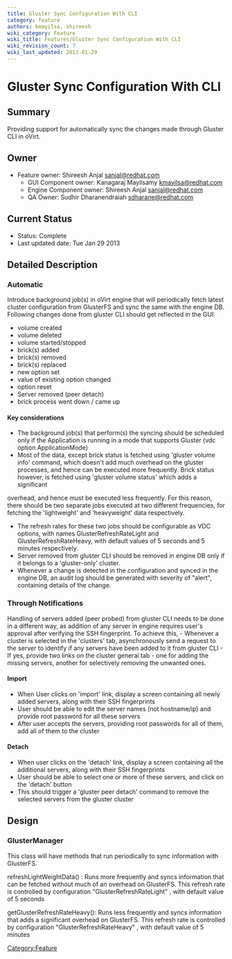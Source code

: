 ```yaml
---
title: Gluster Sync Configuration With CLI
category: feature
authors: kmayilsa, shireesh
wiki_category: Feature
wiki_title: Features/Gluster Sync Configuration With CLI
wiki_revision_count: 7
wiki_last_updated: 2013-01-29
---
```


# Gluster Sync Configuration With CLI

## Summary

Providing support for automatically sync the changes made through Gluster CLI in oVirt.

## Owner

*   Feature owner: Shireesh Anjal <sanjal@redhat.com>
    -   GUI Component owner: Kanagaraj Mayilsamy <kmayilsa@redhat.com>
    -   Engine Component owner: Shireesh Anjal <sanjal@redhat.com>
    -   QA Owner: Sudhir Dharanendraiah <sdharane@redhat.com>

## Current Status

*   Status: Complete
*   Last updated date: Tue Jan 29 2013

## Detailed Description

### Automatic

Introduce background job(s) in oVirt engine that will periodically fetch latest cluster configuration from GlusterFS and sync the same with the engine DB. Following changes done from gluster CLI should get reflected in the GUI:

*   volume created
*   volume deleted
*   volume started/stopped
*   brick(s) added
*   brick(s) removed
*   brick(s) replaced
*   new option set
*   value of existing option changed
*   option reset
*   Server removed (peer detach)
*   brick process went down / came up

#### Key considerations

*   The background job(s) that perform(s) the syncing should be scheduled only if the Application is running in a mode that supports Gluster (vdc option ApplicationMode)
*   Most of the data, except brick status is fetched using 'gluster volume info' command, which doesn't add much overhead on the gluster processes, and hence can be executed more frequently. Brick status however, is fetched using 'gluster volume status' which adds a significant

overhead, and hence must be executed less frequently. For this reason, there should be two separate jobs executed at two different frequencies, for fetching the 'lightweight' and 'heavyweight' data respectively.

*   The refresh rates for these two jobs should be configurable as VDC options, with names GlusterRefreshRateLight and GlusterRefreshRateHeavy, with default values of 5 seconds and 5 minutes respectively.
*   Server removed from gluster CLI should be removed in engine DB only if it belongs to a 'gluster-only' cluster.
*   Whenever a change is detected in the configuration and synced in the engine DB, an audit log should be generated with severity of "alert", containing details of the change.

### Through Notifications

Handling of servers added (peer probed) from gluster CLI needs to be done in a different way, as addition of any server in engine requires user's approval after verifying the SSH fingerprint. To achieve this, - Whenever a cluster is selected in the 'clusters' tab, asynchronously send a request to the server to identify if any servers have been added to it from gluster CLI - If yes, provide two links on the cluster general tab - one for adding the missing servers, another for selectively removing the unwanted ones.

#### Import

*   When User clicks on 'import' link, display a screen containing all newly added servers, along with their SSH fingerprints
*   User should be able to edit the server names (not hostname/ip) and provide root password for all these servers
*   After user accepts the servers, providing root passwords for all of them, add all of them to the cluster

#### Detach

*   When user clicks on the 'detach' link, display a screen containing all the additional servers, along with their SSH fingerprints
*   User should be able to select one or more of these servers, and click on the 'detach' button
*   This should trigger a 'gluster peer detach' command to remove the selected servers from the gluster cluster

## Design

### GlusterManager

This class will have methods that run periodically to sync information with GlusterFS.

refreshLightWeightData() : Runs more frequently and syncs information that can be fetched without much of an overhead on GlusterFS. This refresh rate is controlled by configuration "GlusterRefreshRateLight" , with default value of 5 seconds

getGlusterRefreshRateHeavy(): Runs less frequently and syncs information that adds a significant overhead on GlusterFS. This refresh rate is controlled by configuration "GlusterRefreshRateHeavy" , with default value of 5 minutes

<Category:Feature>
